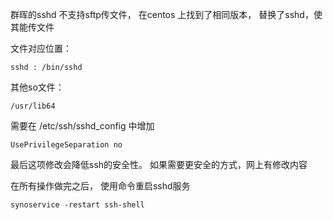 群晖的sshd 不支持sftp传文件， 在centos 上找到了相同版本， 替换了sshd，使其能传文件

文件对应位置：

```
sshd : /bin/sshd
```

其他so文件：
```
/usr/lib64 
```

需要在 /etc/ssh/sshd_config 中增加
```
UsePrivilegeSeparation no
```

最后这项修改会降低ssh的安全性。 如果需要更安全的方式，网上有修改内容

在所有操作做完之后， 使用命令重启sshd服务
```
synoservice -restart ssh-shell
```
